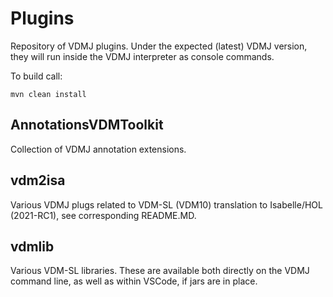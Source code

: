 # Plugins
Repository of VDMJ plugins. Under the expected (latest) VDMJ version, they will run inside the VDMJ interpreter as console commands. 

To build call: 

```
mvn clean install
```

## AnnotationsVDMToolkit
Collection of VDMJ annotation extensions.

## vdm2isa
Various VDMJ plugs related to VDM-SL (VDM10) translation to Isabelle/HOL (2021-RC1), see corresponding README.MD.

## vdmlib
Various VDM-SL libraries. These are available both directly on the VDMJ command line, as well as within VSCode, if jars are in place. 
